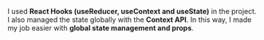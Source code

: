 I used <b>React Hooks (useReducer, useContext and useState)</b> in the project. I also managed the state globally with the <b>Context API</b>. In this way, I made my job easier with <b>global state management and props</b>.
